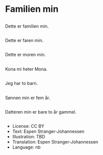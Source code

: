 # Familien min

##
Dette er familien min.

##
Dette er faren min.

##
Dette er moren min.

##
Kona mi heter Mona.

##
Jeg har to barn.

##
Sønnen min er fem år.

##
Datteren min er bare to år gammel.

##
* License: CC BY
* Text: Espen Stranger-Johannessen
* Illustration: TBD
* Translation: Espen Stranger-Johannessen
* Language: nb
